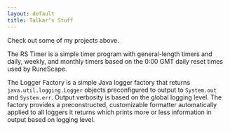 ```yaml
---
layout: default
title: Talkar's Stuff
---
```


Check out some of my projects above.

The RS Timer is a simple timer program with general-length timers and daily, weekly, and monthly timers based on the 0:00 GMT daily reset times used by RuneScape.

The Logger Factory is a simple Java logger factory that returns `java.util.logging.Logger` objects preconfigured to output to `System.out` and `System.err`. Output verbosity is based on the global logging level. The factory provides a preconstructed, customizable formatter automatically applied to all loggers it returns which prints more or less information in output based on logging level.
